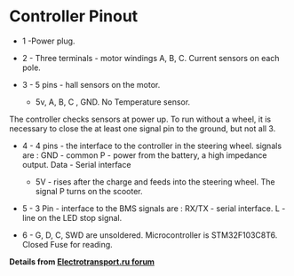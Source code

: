 # Controller Pinout

* 1 -Power plug. 

* 2 - Three terminals - motor windings A, B, C. Current sensors on each pole. 

* 3 - 5 pins - hall sensors on the motor. 
    + 5v, A, B, C , GND. No Temperature sensor. 

The controller checks sensors at power up. 
To run without a wheel, it is necessary to close the at least one signal pin to the ground, but not all 3. 

* 4 - 4 pins - the interface to the controller in the steering wheel. 
    signals are :
    GND - common 
    P - power from the battery, a high impedance output. 
    Data - Serial interface 
    + 5V - rises after the charge and feeds into the steering wheel. 
    The signal P turns on the scooter. 

* 5 - 3 Pin - interface to the BMS 
    signals are :
    RX/TX - serial interface. 
    L - line on the LED stop signal.

* 6 - G, D, C, SWD are unsoldered. Microcontroller is STM32F103C8T6. Closed Fuse for reading.

**Details from [Electrotransport.ru forum](http://electrotransport.ru/ussr/index.php?PHPSESSID=mpl26nqjfisk1q04l0sk0mir06&topic=43910.306#topmsg)**
